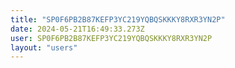 ```yaml
---
title: "SP0F6PB2B87KEFP3YC219YQBQSKKKY8RXR3YN2P"
date: 2024-05-21T16:49:33.273Z
user: SP0F6PB2B87KEFP3YC219YQBQSKKKY8RXR3YN2P
layout: "users"
---
```

    